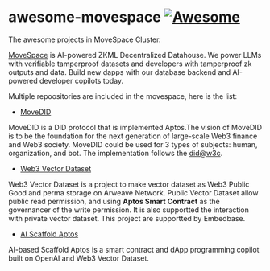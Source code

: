 # awesome-movespace [![Awesome](https://awesome.re/badge.svg)](https://awesome.re)
The awesome projects in MoveSpace Cluster.

[MoveSpace](https://movespace.xyz) is AI-powered ZKML Decentralized Datahouse. We power LLMs with verifiable tamperproof datasets and developers with tamperproof zk outputs and data. Build new dapps with our database backend and AI-powered developer copilots today.

Multiple repoositories are included in the movespace, here is the list:

* [MoveDID](https://github.com/NonceGeek/MoveDID)

MoveDID is a DID protocol that is implemented Aptos.The vision of MoveDID is to be the foundation for the next generation of large-scale Web3 finance and Web3 society. MoveDID could be used for 3 types of subjects: human, organization, and bot.
The implementation follows the [did@w3c](https://www.w3.org/TR/did-core/).

* [Web3 Vector Dataset](https://github.com/NonceGeek/web3_vector_dataset)

Web3 Vector Dataset is a project to make vector dataset as Web3 Public Good and perma storage on Arweave Network. Public Vector Dataset allow public read permission, and using **Aptos Smart Contract** as the governancer of the write permission. It is also supportted the interaction with private vector dataset. This project are supportted by Embedbase.

* [AI Scaffold Aptos](https://github.com/NonceGeek/scaffold-aptos-based-on-AI)

AI-based Scaffold Aptos is a smart contract and dApp programming copilot built on OpenAI and Web3 Vector Dataset.
